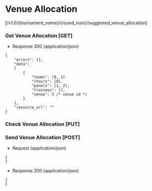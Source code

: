 # Venue Allocation 

[/v1.0/{tournament_name}/{round_num}/suggested_venue_allocation]

### Get Venue Allocation [GET]

+ Response 200 (application/json)
```
{
    "errors": [],
    "data":
    [
        {
            "teams": [0, 1]
            "chairs": [0],
            "panels": [1, 2],
            "trainees": [],
            "venue": 3 /* venue id */
        }
    ],
    "resource_url": ""
}
```
### Check Venue Allocation [PUT]

### Send Venue Allocation [POST]

+ Request (application/json)
```
{
}
```
+ Response 200 (application/json)
```
{
}
```